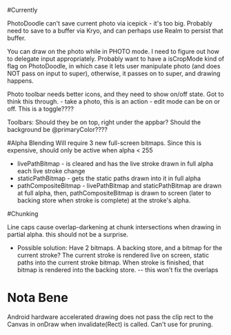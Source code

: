 #Currently

PhotoDoodle can't save current photo via icepick - it's too big. Probably need to save to a buffer via Kryo, and can perhaps use Realm to persist that buffer.

You can draw on the photo while in PHOTO mode. I need to figure out how to delegate input appropriately. Probably want to have a isCropMode kind of flag on PhotoDoodle, in which case it lets user manipulate photo (and does NOT pass on input to super), otherwise, it passes on to super, and drawing happens. 

Photo toolbar needs better icons, and they need to show on/off state. Got to think this through. 
	- take a photo, this is an action
	- edit mode can be on or off. This is a toggle????

Toolbars: Should they be on top, right under the appbar? Should the background be @primaryColor????


#Alpha Blending
Will require 3 new full-screen bitmaps. 
Since this is expensive, should only be active when alpha < 255
- livePathBitmap - is cleared and has the live stroke drawn in full alpha each live stroke change
- staticPathBitmap - gets the static paths drawn into it in full alpha
- pathCompositeBitmap - livePathBitmap and staticPathBitmap are drawn at full alpha, then, pathCompositeBitmap is drawn to screen (later to backing store when stroke is complete) at the stroke's alpha.



#Chunking

Line caps cause overlap-darkening at chunk intersections when drawing in partial alpha. this should not be a surprise.
- Possible solution: Have 2 bitmaps. A backing store, and a bitmap for the current stroke? The current stroke is rendered live on screen, static paths into the current stroke bitmap. When stroke is finished, that bitmap is rendered into the backing store.
	-- this won't fix the overlaps

# Nota Bene
Android hardware accelerated drawing does not pass the clip rect to the Canvas in onDraw when invalidate(Rect) is called. Can't use for pruning.
